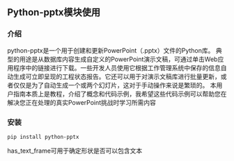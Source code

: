 ## Python-pptx模块使用

### 介绍

python-pptx是一个用于创建和更新PowerPoint（.pptx）文件的Python库。 典型的用途是从数据库内容生成自定义的PowerPoint演示文稿，可通过单击Web应用程序中的链接进行下载。一些开发人员使用它根据工作管理系统中保存的信息自动生成可立即呈现的工程状态报告。它还可以用于对演示文稿库进行批量更新，或者仅仅是为了自动生成一个或两个幻灯片，这对于手动操作来说是繁琐的。 本用户指南本质上是教程，介绍了概念和代码示例，我希望这些代码示例可以帮助您在解决您正在处理的真实PowerPoint挑战时学习所需内容

### 安装

```
pip install python-pptx
```

has_text_frame可用于确定形状是否可以包含文本